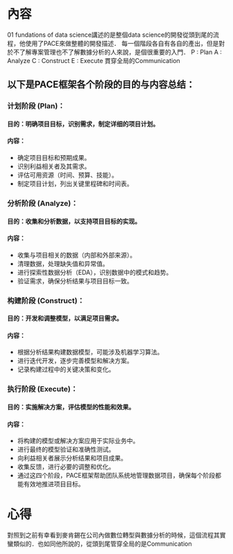# 內容
01 fundations of data science講述的是整個data science的開發從頭到尾的流程，他使用了PACE來做整體的開發描述．
每一個階段各自有各自的產出，但是對於不了解專案管理也不了解數據分析的人來說，是個很重要的入門．
P : Plan
A : Analyze
C : Construct
E : Execute
貫穿全局的Communication

## 以下是PACE框架各个阶段的目的与内容总结：

### 计划阶段 (Plan)：

#### 目的：明确项目目标，识别需求，制定详细的项目计划。
#### 内容：
* 确定项目目标和预期成果。
* 识别利益相关者及其需求。
* 评估可用资源（时间、预算、技能）。
* 制定项目计划，列出关键里程碑和时间表。
### 分析阶段 (Analyze)：

#### 目的：收集和分析数据，以支持项目目标的实现。
#### 内容：
* 收集与项目相关的数据（内部和外部来源）。
* 清理数据，处理缺失值和异常值。
* 进行探索性数据分析（EDA），识别数据中的模式和趋势。
* 验证需求，确保分析结果与项目目标一致。
### 构建阶段 (Construct)：

#### 目的：开发和调整模型，以满足项目需求。
#### 内容：
* 根据分析结果构建数据模型，可能涉及机器学习算法。
* 进行迭代开发，逐步完善模型和解决方案。
* 记录构建过程中的关键决策和变化。
### 执行阶段 (Execute)：
#### 目的：实施解决方案，评估模型的性能和效果。
#### 内容：
* 将构建的模型或解决方案应用于实际业务中。
* 进行最终的模型验证和准确性测试。
* 向利益相关者展示分析结果和项目成果。
* 收集反馈，进行必要的调整和优化。
* 通过这四个阶段，PACE框架帮助团队系统地管理数据项目，确保每个阶段都能有效地推进项目目标。

# 心得
對照到之前有幸看到麥肯錫在公司內做數位轉型與數據分析的時候，這個流程其實蠻類似的．也如同他所說的，從頭到尾管穿全局的是Communication
